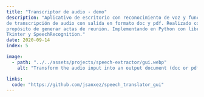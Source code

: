 ```yaml
---
title: "Transcriptor de audio - demo"
description: "Aplicativo de escritorio con reconocimiento de voz y funcionalidad
de transcripción de audio con salida en formato doc y pdf. Realizado con el
propósito de generar actas de reunión. Implementando en Python con librerías
Tkinter y SpeechRecognition."
date: 2020-09-14
index: 5

image:
  - path: "../../assets/projects/speech-extractor/gui.webp"
    alt: "Transform the audio input into an output document (doc or pdf)."

links:
  code: "https://github.com/jsanxez/speech_translator_gui"
---
```

